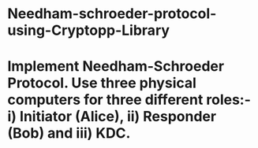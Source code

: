 # Needham-schroeder-protocol-using-Cryptopp-Library

# Implement Needham-Schroeder Protocol. Use three physical computers for three different roles:- i) Initiator (Alice), ii) Responder (Bob) and iii) KDC.

